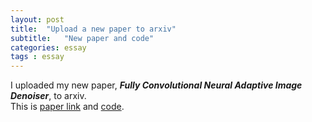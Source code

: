```yaml
---
layout: post
title:  "Upload a new paper to arxiv"
subtitle:   "New paper and code"
categories: essay
tags : essay
---
```

 
I uploaded my new paper, ***Fully Convolutional Neural Adaptive Image Denoiser***, to arxiv.  
This is [paper link](https://arxiv.org/abs/1807.07569) and [code](https://github.com/csm9493/FC-AIDE).
